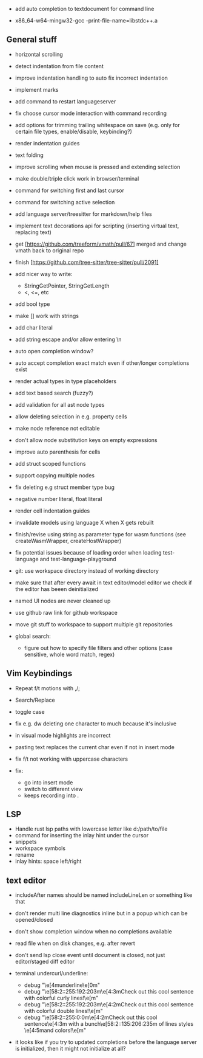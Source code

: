 - add auto completion to textdocument for command line

- x86_64-w64-mingw32-gcc -print-file-name=libstdc++.a

## General stuff
- horizontal scrolling
- detect indentation from file content
- improve indentation handling to auto fix incorrect indentation
- implement marks
- add command to restart languageserver
- fix choose cursor mode interaction with command recording
- add options for trimming trailing whitespace on save (e.g. only for certain file types, enable/disable, keybinding?)
- render indentation guides
- text folding
- improve scrolling when mouse is pressed and extending selection
- make double/triple click work in browser/terminal
- command for switching first and last cursor
- command for switching active selection

- add language server/treesitter for markdown/help files

- implement text decorations api for scripting (inserting virtual text, replacing text)

- get [https://github.com/treeform/vmath/pull/67] merged and change vmath back to original repo
- finish [https://github.com/tree-sitter/tree-sitter/pull/2091]

- add nicer way to write:
  - StringGetPointer, StringGetLength
  - <, <=, etc
- add bool type
- make [] work with strings
- add char literal
- add string escape and/or allow entering \n
- auto open completion window?
- auto accept completion exact match even if other/longer completions exist
- render actual types in type placeholders
- add text based search (fuzzy?)
- add validation for all ast node types
- allow deleting selection in e.g. property cells
- make node reference not editable
- don't allow node substitution keys on empty expressions
- improve auto parenthesis for cells
- add struct scoped functions
- support copying multiple nodes
- fix deleting e.g struct member type bug
- negative number literal, float literal
- render cell indentation guides
- invalidate models using language X when X gets rebuilt
- finish/revise using string as parameter type for wasm functions (see createWasmWrapper, createHostWrapper)
- fix potential issues because of loading order when loading test-language and test-language-playground
- git: use workspace directory instead of working directory
- make sure that after every await in text editor/model editor we check if the editor has beeen deinitialized
- named UI nodes are never cleaned up
- use github raw link for github workspace
- move git stuff to workspace to support multiple git repositories
- global search:
  - figure out how to specify file filters and other options (case sensitive, whole word match, regex)

## Vim Keybindings
- Repeat f/t motions with ,/;
- Search/Replace
- toggle case
- fix e.g. dw deleting one character to much because it's inclusive

- in visual mode highlights are incorrect
- pasting text replaces the current char even if not in insert mode
- fix f/t not working with uppercase characters

- fix:
  - go into insert mode
  - switch to different view
  - keeps recording into .

## LSP
- Handle rust lsp paths with lowercase letter like d:/path/to/file
- command for inserting the inlay hint under the cursor
- snippets
- workspace symbols
- rename
- inlay hints: space left/right

## text editor
- includeAfter names should be named includeLineLen or something like that
- don't render multi line diagnostics inline but in a popup which can be opened/closed
- don't show completion window when no completions available
- read file when on disk changes, e.g. after revert
- don't send lsp close event until document is closed, not just editor/staged diff editor

- terminal undercurl/underline:
  - debug "\e[4munderline\e[0m"
  - debug "\e[58:2::255:192:203m\e[4:3mCheck out this cool sentence with colorful curly lines!\e[m"
  - debug "\e[58:2::255:192:203m\e[4:2mCheck out this cool sentence with colorful double lines!\e[m"
  - debug "\e[58:2::255:0:0m\e[4:2mCheck out this cool sentence\e[4:3m with a bunch\e[58:2::135:206:235m of lines styles \e[4:5mand colors!\e[m"

- it looks like if you try to updated completions before the language server is initialized, then it might not initialize at all?
